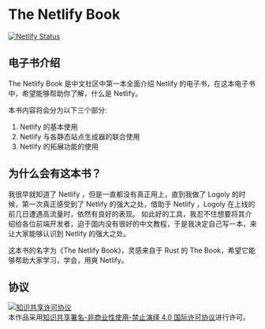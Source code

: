 # The Netlify Book

[![Netlify Status](https://api.netlify.com/api/v1/badges/39a769b1-56eb-4c4b-86f2-8a96229b0966/deploy-status)](https://app.netlify.com/sites/thenetlifybook/deploys)


## 电子书介绍

The Netlify Book 是中文社区中第一本全面介绍 Netlify 的电子书，在这本电子书中，希望能够帮助你了解，什么是 Netlify。

本书内容将会分为以下三个部分:

1. Netlify 的基本使用
2. Netlify 与各静态站点生成器的联合使用
3. Netlify 的拓展功能的使用


## 为什么会有这本书？

我很早就知道了 Netlify ，但是一直都没有真正用上，直到我做了 Logoly 的时候，第一次真正感受到了 Netlify 的强大之处，借助于 Netlify ，Logoly 在上线的前几日遭遇高流量时，依然有良好的表现。 如此好的工具，我忍不住想要将其介绍给各位前端开发者，迫于国内没有很好的中文教程，于是我决定自己写一本，来让大家能够认识到 Netlify 的强大之处。 

这本书的名字为《The Netlify Book》，灵感来自于 Rust 的 The Book，希望它能够帮助大家学习，学会，用爽 Netlify。

## 协议

<a rel="license" href="http://creativecommons.org/licenses/by-nc-nd/4.0/"><img alt="知识共享许可协议" style="border-width:0" src="https://i.creativecommons.org/l/by-nc-nd/4.0/88x31.png" /></a><br />本作品采用<a rel="license" href="http://creativecommons.org/licenses/by-nc-nd/4.0/">知识共享署名-非商业性使用-禁止演绎 4.0 国际许可协议</a>进行许可。
